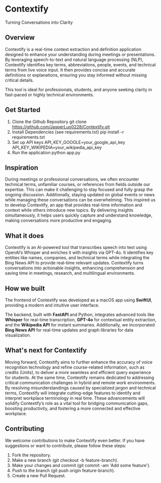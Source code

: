 # Contextify
Turning Conversations into Clarity
## Overview
Contextify is a real-time context extraction and definition application designed to enhance your understanding during meetings or presentations. By leveraging speech-to-text and natural language processing (NLP), Contextify identifies key terms, abbreviations, people, events, and technical terms from live voice input. It then provides concise and accurate definitions or explanations, ensuring you stay informed without missing critical details.

This tool is ideal for professionals, students, and anyone seeking clarity in fast-paced or highly technical environments.
## Get Started 
1. Clone the Github Repository
   git clone https://github.com/JasperLuo0228/Contextify.git
2. Install Dependencies (see requirements.txt)
   pip install -r requirements.txt
3. Set up API keys
   API_KEY_GOOGLE=your_google_api_key
   API_KEY_WIKIPEDIA=your_wikipedia_api_key
4. Run the application
   python app.py
## Inspiration
During meetings or professional conversations, we often encounter technical terms, unfamiliar courses, or references from fields outside our expertise. This can make it challenging to stay focused and fully grasp the ongoing discussion. Additionally, staying updated on global events or news while managing these conversations can be overwhelming. This inspired us to develop Contextify, an app that provides real-time information and context while others introduce new topics. By delivering insights simultaneously, it helps users quickly capture and understand knowledge, making conversations more productive and engaging.
## What it does
Contextify is an AI-powered tool that transcribes speech into text using OpenAI’s Whisper and enriches it with insights via GPT-4o. It identifies key entities like names, companies, and technical terms while integrating the Bing News API to provide real-time relevant updates. Contextify turns conversations into actionable insights, enhancing comprehension and saving time in meetings, research, and multilingual environments.
## How we built
The frontend of Contextify was developed as a macOS app using **SwiftUI**, providing a modern and intuitive user interface.

The backend, built with **FastAPI** and Python, integrates advanced tools like **Whisper** for real-time transcription, **GPT-4o** for contextual entity extraction, and the **Wikipedia API** for instant summaries. Additionally, we incorporated **Bing News API** for real-time updates and graph libraries for data visualization. 
## What's next for Contextify
Moving forward, Contextify aims to further enhance the accuracy of voice recognition technology and refine course-related information, such as credits (Units), to deliver a more seamless and efficient query experience for students. At the same time, Contextify remains dedicated to addressing critical communication challenges in hybrid and remote work environments. By resolving misunderstandings caused by specialized jargon and technical terms, Contextify will integrate cutting-edge features to identify and interpret workplace terminology in real time. These advancements will solidify Contextify’s role as a vital tool for bridging communication gaps, boosting productivity, and fostering a more connected and effective workplace.
## Contributing
We welcome contributions to make Contextify even better. If you have suggestions or want to contribute, please follow these steps:

1. Fork the repository.
2. Make a new branch (git checkout -b feature-branch).
3. Make your changes and commit (git commit -am 'Add some feature').
4. Push to the branch (git push origin feature-branch).
5. Create a new Pull Request.
